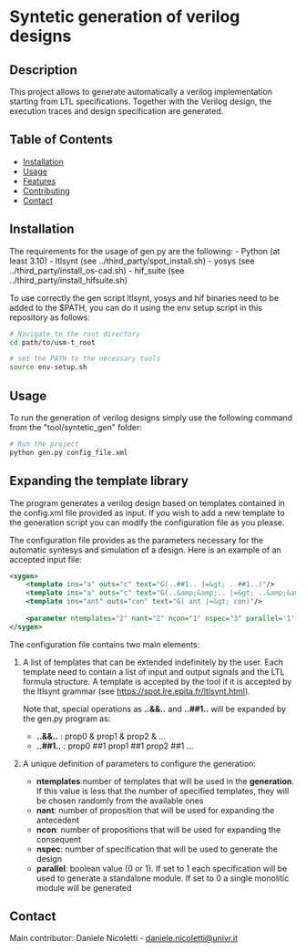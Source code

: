 # Syntetic generation of verilog designs

## Description
This project allows to generate automatically a verilog implementation starting from LTL specifications. Together with the Verilog design, the execution traces and design specification are generated.

## Table of Contents
- [Installation](#installation)
- [Usage](#usage)
- [Features](#features)
- [Contributing](#contributing)
- [Contact](#contact)

## Installation
The requirements for the usage of gen.py are the following:
    - Python (at least 3.10)
    - ltlsynt (see ../third_party/spot_install.sh)
    - yosys (see ../third_party/install_os-cad.sh)
    - hif_suite (see ../third_party/install_hifsuite.sh)

To use correctly the gen script ltlsynt, yosys and hif binaries need to be added to the $PATH, you can do it using the env setup script in this repository as follows:
```bash
# Navigate to the root directory
cd path/to/usm-t_root

# set the PATH to the necessary tools
source env-setup.sh

```

## Usage
To run the generation of verilog designs simply use the following command from the "tool/syntetic_gen" folder: 

```bash
# Run the project
python gen.py config_file.xml
```

## Expanding the template library

The program generates a verilog design based on templates contained in the config.xml file provided as input. If you wish to add a new template to the generation script you can modify the configuration file as you please.

The configuration file provides as the parameters necessary for the automatic syntesys and simulation of a design.
Here is an example of an accepted input file:

```xml
<sygen>
    <template ins="a" outs="c" text="G(..##1.. |=&gt; ..##1..)"/>
    <template ins="a" outs="c" text="G(..&amp;&amp;.. |=&gt; ..&amp;&amp;..)"/>
    <template ins="ant" outs="con" text="G( ant |=&gt; con)"/>
    
    <parameter ntemplates="2" nant="2" ncon="1" nspec="3" parallel='1' />
</sygen>

```

The configuration file contains two main elements:

1. A list of templates that can be extended indefinitely by the user. Each template need to contain a list of input and output signals and the LTL formula structure. A template is accepted by the tool if it is accepted by the ltlsynt grammar (see https://spot.lre.epita.fr/ltlsynt.html).

    Note that, special operations as **..&&..** and **..##1..** will be expanded by the gen.py program as:
    -  **..&&..** : prop0 & prop1 & prop2 & ...
    -  **..##1..** : prop0 ##1 prop1 ##1 prop2 ##1 ...

2. A unique definition of parameters to configure the generation:
    - **ntemplates**:number of templates that will be used in the **generation**. If this value is less that the number of specified templates, they will be chosen randomly from the available ones 
    - **nant**: number of proposition that will be used for expanding the antecedent
    - **ncon**: number of propositions that will be used for expanding the consequent
    - **nspec**: number of specification that will be used to generate the design
    - **parallel**: boolean value (0 or 1). If set to 1 each specification will be used to generate a standalone module. If set to 0 a single monolitic module will be generated



## Contact
Main contributor: Daniele Nicoletti - daniele.nicoletti@univr.it